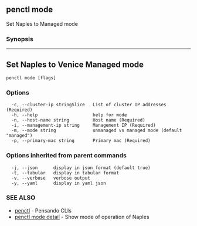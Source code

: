 ## penctl mode

Set Naples to Managed mode

### Synopsis



-----------------------------------
 Set Naples to Venice Managed mode 
-----------------------------------


```
penctl mode [flags]
```

### Options

```
  -c, --cluster-ip stringSlice   List of cluster IP addresses (Required)
  -h, --help                     help for mode
  -n, --host-name string         Host name (Required)
  -i, --management-ip string     Management IP (Required)
  -m, --mode string              unmanaged vs managed mode (default "managed")
  -p, --primary-mac string       Primary mac (Required)
```

### Options inherited from parent commands

```
  -j, --json      display in json format (default true)
  -t, --tabular   display in tabular format
  -v, --verbose   verbose output
  -y, --yaml      display in yaml json
```

### SEE ALSO
* [penctl](penctl.md)	 - Pensando CLIs
* [penctl mode detail](penctl_mode_detail.md)	 - Show mode of operation of Naples

